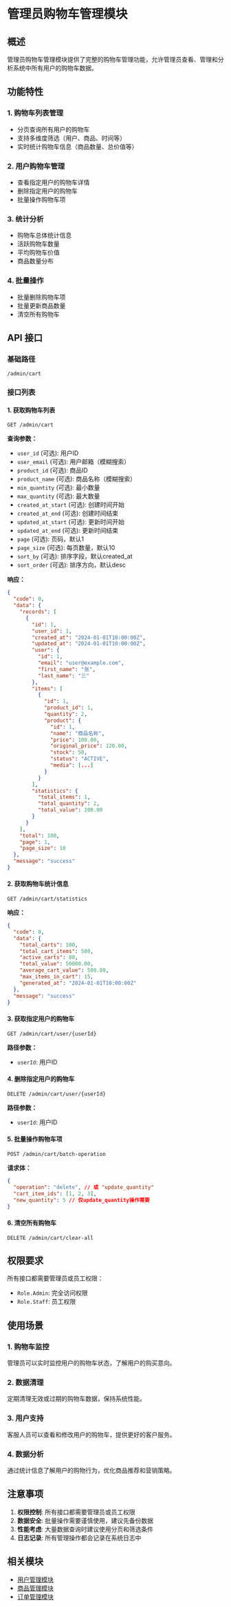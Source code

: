 # 管理员购物车管理模块

## 概述

管理员购物车管理模块提供了完整的购物车管理功能，允许管理员查看、管理和分析系统中所有用户的购物车数据。

## 功能特性

### 1. 购物车列表管理
- 分页查询所有用户的购物车
- 支持多维度筛选（用户、商品、时间等）
- 实时统计购物车信息（商品数量、总价值等）

### 2. 用户购物车管理
- 查看指定用户的购物车详情
- 删除指定用户的购物车
- 批量操作购物车项

### 3. 统计分析
- 购物车总体统计信息
- 活跃购物车数量
- 平均购物车价值
- 商品数量分布

### 4. 批量操作
- 批量删除购物车项
- 批量更新商品数量
- 清空所有购物车

## API 接口

### 基础路径
```
/admin/cart
```

### 接口列表

#### 1. 获取购物车列表
```http
GET /admin/cart
```

**查询参数：**
- `user_id` (可选): 用户ID
- `user_email` (可选): 用户邮箱（模糊搜索）
- `product_id` (可选): 商品ID
- `product_name` (可选): 商品名称（模糊搜索）
- `min_quantity` (可选): 最小数量
- `max_quantity` (可选): 最大数量
- `created_at_start` (可选): 创建时间开始
- `created_at_end` (可选): 创建时间结束
- `updated_at_start` (可选): 更新时间开始
- `updated_at_end` (可选): 更新时间结束
- `page` (可选): 页码，默认1
- `page_size` (可选): 每页数量，默认10
- `sort_by` (可选): 排序字段，默认created_at
- `sort_order` (可选): 排序方向，默认desc

**响应：**
```json
{
  "code": 0,
  "data": {
    "records": [
      {
        "id": 1,
        "user_id": 1,
        "created_at": "2024-01-01T10:00:00Z",
        "updated_at": "2024-01-01T10:00:00Z",
        "user": {
          "id": 1,
          "email": "user@example.com",
          "first_name": "张",
          "last_name": "三"
        },
        "items": [
          {
            "id": 1,
            "product_id": 1,
            "quantity": 2,
            "product": {
              "id": 1,
              "name": "商品名称",
              "price": 100.00,
              "original_price": 120.00,
              "stock": 50,
              "status": "ACTIVE",
              "media": [...]
            }
          }
        ],
        "statistics": {
          "total_items": 1,
          "total_quantity": 2,
          "total_value": 200.00
        }
      }
    ],
    "total": 100,
    "page": 1,
    "page_size": 10
  },
  "message": "success"
}
```

#### 2. 获取购物车统计信息
```http
GET /admin/cart/statistics
```

**响应：**
```json
{
  "code": 0,
  "data": {
    "total_carts": 100,
    "total_cart_items": 500,
    "active_carts": 80,
    "total_value": 50000.00,
    "average_cart_value": 500.00,
    "max_items_in_cart": 15,
    "generated_at": "2024-01-01T10:00:00Z"
  },
  "message": "success"
}
```

#### 3. 获取指定用户的购物车
```http
GET /admin/cart/user/{userId}
```

**路径参数：**
- `userId`: 用户ID

#### 4. 删除指定用户的购物车
```http
DELETE /admin/cart/user/{userId}
```

**路径参数：**
- `userId`: 用户ID

#### 5. 批量操作购物车项
```http
POST /admin/cart/batch-operation
```

**请求体：**
```json
{
  "operation": "delete", // 或 "update_quantity"
  "cart_item_ids": [1, 2, 3],
  "new_quantity": 5 // 仅update_quantity操作需要
}
```

#### 6. 清空所有购物车
```http
DELETE /admin/cart/clear-all
```

## 权限要求

所有接口都需要管理员或员工权限：
- `Role.Admin`: 完全访问权限
- `Role.Staff`: 员工权限

## 使用场景

### 1. 购物车监控
管理员可以实时监控用户的购物车状态，了解用户的购买意向。

### 2. 数据清理
定期清理无效或过期的购物车数据，保持系统性能。

### 3. 用户支持
客服人员可以查看和修改用户的购物车，提供更好的客户服务。

### 4. 数据分析
通过统计信息了解用户的购物行为，优化商品推荐和营销策略。

## 注意事项

1. **权限控制**: 所有接口都需要管理员或员工权限
2. **数据安全**: 批量操作需要谨慎使用，建议先备份数据
3. **性能考虑**: 大量数据查询时建议使用分页和筛选条件
4. **日志记录**: 所有管理操作都会记录在系统日志中

## 相关模块

- [用户管理模块](../user-management.md)
- [商品管理模块](../product-management.md)
- [订单管理模块](../order-management.md)
